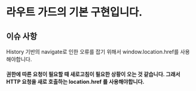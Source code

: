 # 라우트 가드의 기본 구현입니다.

## 이슈 사항

History 기반의 navigate로 인한 오류를 잡기 위해서 window.location.href를 사용해야합니다. 

#### 권한에 따른 요청이 필요할 때 새로고침이 필요한 상황이 오는 것 같습니다. 그래서 HTTP 요청을 새로 호출하는 location.href 를 사용해야합니다.
